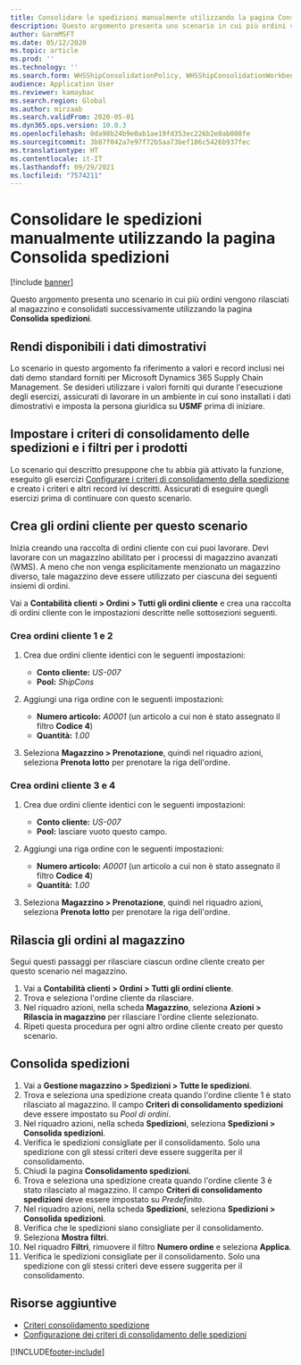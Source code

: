 ```yaml
---
title: Consolidare le spedizioni manualmente utilizzando la pagina Consolida spedizioni
description: Questo argomento presenta uno scenario in cui più ordini vengono rilasciati al magazzino e consolidati successivamente utilizzando la pagina Consolida spedizioni.
author: GarmMSFT
ms.date: 05/12/2020
ms.topic: article
ms.prod: ''
ms.technology: ''
ms.search.form: WHSShipConsolidationPolicy, WHSShipConsolidationWorkbench
audience: Application User
ms.reviewer: kamaybac
ms.search.region: Global
ms.author: mirzaab
ms.search.validFrom: 2020-05-01
ms.dyn365.ops.version: 10.0.3
ms.openlocfilehash: 0da98b24b9e0ab1ae19fd353ec226b2e0ab008fe
ms.sourcegitcommit: 3b87f042a7e97f72b5aa73bef186c5426b937fec
ms.translationtype: HT
ms.contentlocale: it-IT
ms.lasthandoff: 09/29/2021
ms.locfileid: "7574211"
---
```

# <a name="consolidate-shipments-manually-by-using-the-consolidate-shipments-page"></a>Consolidare le spedizioni manualmente utilizzando la pagina Consolida spedizioni

[!include [banner](../includes/banner.md)]

Questo argomento presenta uno scenario in cui più ordini vengono rilasciati al magazzino e consolidati successivamente utilizzando la pagina **Consolida spedizioni**.

## <a name="make-demo-data-available"></a>Rendi disponibili i dati dimostrativi

Lo scenario in questo argomento fa riferimento a valori e record inclusi nei dati demo standard forniti per Microsoft Dynamics 365 Supply Chain Management. Se desideri utilizzare i valori forniti qui durante l'esecuzione degli esercizi, assicurati di lavorare in un ambiente in cui sono installati i dati dimostrativi e imposta la persona giuridica su **USMF** prima di iniziare.

## <a name="set-up-shipment-consolidation-policies-and-product-filters"></a>Impostare i criteri di consolidamento delle spedizioni e i filtri per i prodotti

Lo scenario qui descritto presuppone che tu abbia già attivato la funzione, eseguito gli esercizi [Configurare i criteri di consolidamento della spedizione](configure-shipment-consolidation-policies.md) e creato i criteri e altri record ivi descritti. Assicurati di eseguire quegli esercizi prima di continuare con questo scenario.

## <a name="create-the-sales-orders-for-this-scenario"></a>Crea gli ordini cliente per questo scenario

Inizia creando una raccolta di ordini cliente con cui puoi lavorare. Devi lavorare con un magazzino abilitato per i processi di magazzino avanzati (WMS). A meno che non venga esplicitamente menzionato un magazzino diverso, tale magazzino deve essere utilizzato per ciascuna dei seguenti insiemi di ordini.

Vai a **Contabilità clienti \> Ordini \> Tutti gli ordini cliente** e crea una raccolta di ordini cliente con le impostazioni descritte nelle sottosezioni seguenti.

### <a name="create-sales-orders-1-and-2"></a>Crea ordini cliente 1 e 2

1. Crea due ordini cliente identici con le seguenti impostazioni:

    - **Conto cliente:** *US-007*
    - **Pool:** *ShipCons*

1. Aggiungi una riga ordine con le seguenti impostazioni:

    - **Numero articolo:** *A0001* (un articolo a cui non è stato assegnato il filtro **Codice 4**)
    - **Quantità:** *1.00*

1. Seleziona **Magazzino \> Prenotazione**, quindi nel riquadro azioni, seleziona **Prenota lotto** per prenotare la riga dell'ordine.

### <a name="create-sales-orders-3-and-4"></a>Crea ordini cliente 3 e 4

1. Crea due ordini cliente identici con le seguenti impostazioni:

    - **Conto cliente:** *US-007*
    - **Pool:** lasciare vuoto questo campo.

1. Aggiungi una riga ordine con le seguenti impostazioni:

    - **Numero articolo:** *A0001* (un articolo a cui non è stato assegnato il filtro **Codice 4**)
    - **Quantità:** *1.00*

1. Seleziona **Magazzino \> Prenotazione**, quindi nel riquadro azioni, seleziona **Prenota lotto** per prenotare la riga dell'ordine.

## <a name="release-the-orders-to-the-warehouse"></a>Rilascia gli ordini al magazzino

Segui questi passaggi per rilasciare ciascun ordine cliente creato per questo scenario nel magazzino.

1. Vai a **Contabilità clienti \> Ordini \> Tutti gli ordini cliente**.
1. Trova e seleziona l'ordine cliente da rilasciare.
1. Nel riquadro azioni, nella scheda **Magazzino**, seleziona **Azioni \> Rilascia in magazzino** per rilasciare l'ordine cliente selezionato.
1. Ripeti questa procedura per ogni altro ordine cliente creato per questo scenario.

## <a name="consolidate-shipments"></a>Consolida spedizioni

1. Vai a **Gestione magazzino \> Spedizioni \> Tutte le spedizioni**.
1. Trova e seleziona una spedizione creata quando l'ordine cliente 1 è stato rilasciato al magazzino. Il campo **Criteri di consolidamento spedizioni** deve essere impostato su *Pool di ordini*.
1. Nel riquadro azioni, nella scheda **Spedizioni**, seleziona **Spedizioni \> Consolida spedizioni**.
1. Verifica le spedizioni consigliate per il consolidamento. Solo una spedizione con gli stessi criteri deve essere suggerita per il consolidamento.
1. Chiudi la pagina **Consolidamento spedizioni**.
1. Trova e seleziona una spedizione creata quando l'ordine cliente 3 è stato rilasciato al magazzino. Il campo **Criteri di consolidamento spedizioni** deve essere impostato su *Predefinito*.
1. Nel riquadro azioni, nella scheda **Spedizioni**, seleziona **Spedizioni \> Consolida spedizioni**.
1. Verifica che le spedizioni siano consigliate per il consolidamento.
1. Seleziona **Mostra filtri**.
1. Nel riquadro **Filtri**, rimuovere il filtro **Numero ordine** e seleziona **Applica**.
1. Verifica le spedizioni consigliate per il consolidamento. Solo una spedizione con gli stessi criteri deve essere suggerita per il consolidamento.

## <a name="additional-resources"></a>Risorse aggiuntive

- [Criteri consolidamento spedizione](about-shipment-consolidation-policies.md)
- [Configurazione dei criteri di consolidamento delle spedizioni](configure-shipment-consolidation-policies.md)

[!INCLUDE[footer-include](../../includes/footer-banner.md)]